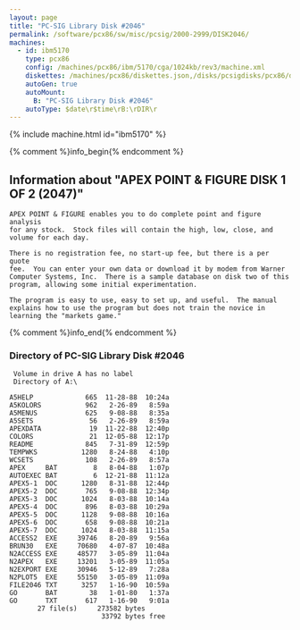 ```yaml
---
layout: page
title: "PC-SIG Library Disk #2046"
permalink: /software/pcx86/sw/misc/pcsig/2000-2999/DISK2046/
machines:
  - id: ibm5170
    type: pcx86
    config: /machines/pcx86/ibm/5170/cga/1024kb/rev3/machine.xml
    diskettes: /machines/pcx86/diskettes.json,/disks/pcsigdisks/pcx86/diskettes.json
    autoGen: true
    autoMount:
      B: "PC-SIG Library Disk #2046"
    autoType: $date\r$time\rB:\rDIR\r
---
```


{% include machine.html id="ibm5170" %}

{% comment %}info_begin{% endcomment %}

## Information about "APEX POINT & FIGURE DISK 1 OF 2 (2047)"

    APEX POINT & FIGURE enables you to do complete point and figure analysis
    for any stock.  Stock files will contain the high, low, close, and
    volume for each day.
    
    There is no registration fee, no start-up fee, but there is a per quote
    fee.  You can enter your own data or download it by modem from Warner
    Computer Systems, Inc.  There is a sample database on disk two of this
    program, allowing some initial experimentation.
    
    The program is easy to use, easy to set up, and useful.  The manual
    explains how to use the program but does not train the novice in
    learning the "markets game."
{% comment %}info_end{% endcomment %}


### Directory of PC-SIG Library Disk #2046

     Volume in drive A has no label
     Directory of A:\

    A5HELP             665  11-28-88  10:24a
    A5KOLORS           962   2-26-89   8:59a
    A5MENUS            625   9-08-88   8:35a
    A5SETS              56   2-26-89   8:59a
    APEXDATA            19  11-22-88  12:40p
    COLORS              21  12-05-88  12:17p
    README             845   7-31-89  12:59p
    TEMPWKS           1280   8-24-88   4:10p
    WCSETS             108   2-26-89   8:57a
    APEX     BAT         8   8-04-88   1:07p
    AUTOEXEC BAT         6  12-21-88  11:12a
    APEX5-1  DOC      1280   8-31-88  12:44p
    APEX5-2  DOC       765   9-08-88  12:34p
    APEX5-3  DOC      1024   8-03-88  10:14a
    APEX5-4  DOC       896   8-03-88  10:29a
    APEX5-5  DOC      1128   9-08-88  10:16a
    APEX5-6  DOC       658   9-08-88  10:21a
    APEX5-7  DOC      1024   8-03-88  11:15a
    ACCESS2  EXE     39746   8-20-89   9:56a
    BRUN30   EXE     70680   4-07-87  10:48a
    N2ACCESS EXE     48577   3-05-89  11:04a
    N2APEX   EXE     13201   3-05-89  11:05a
    N2EXPORT EXE     30946   5-12-89   7:28a
    N2PLOT5  EXE     55150   3-05-89  11:09a
    FILE2046 TXT      3257   1-16-90  10:59a
    GO       BAT        38   1-01-80   1:37a
    GO       TXT       617   1-16-90   9:01a
           27 file(s)     273582 bytes
                           33792 bytes free
